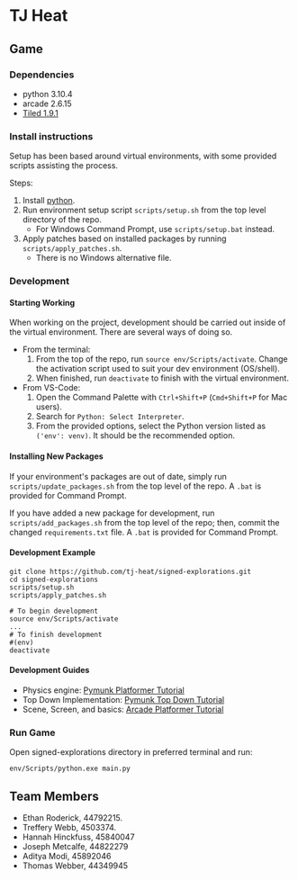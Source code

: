 # TJ Heat

## Game
### Dependencies

- python 3.10.4
- arcade 2.6.15
- [Tiled 1.9.1](https://www.mapeditor.org/)



### Install instructions

Setup has been based around virtual environments, with some provided scripts assisting the process.

Steps:

1. Install [python](https://www.python.org/downloads/).
2. Run environment setup script `scripts/setup.sh` from the top level directory of the repo. 
   - For Windows Command Prompt, use `scripts/setup.bat` instead.
3. Apply patches based on installed packages by running `scripts/apply_patches.sh`.
   - There is no Windows alternative file. 



### Development

#### Starting Working

When working on the project, development should be carried out inside of the virtual environment. There are several ways of doing so.

- From the terminal:
  1. From the top of the repo, run `source env/Scripts/activate`. Change the activation script used to suit your dev environment (OS/shell).
  2. When finished, run `deactivate` to finish with the virtual environment.
- From VS-Code:
  1. Open the Command Palette with `Ctrl+Shift+P` (`Cmd+Shift+P` for Mac users).
  2. Search for `Python: Select Interpreter`.
  3. From the provided options, select the Python version listed as `('env': venv)`. It should be the recommended option.

#### Installing New Packages

If your environment's packages are out of date, simply run `scripts/update_packages.sh` from the top level of the repo. A `.bat` is provided for Command Prompt.

If you have added a new package for development, run `scripts/add_packages.sh` from the top level of the repo; then, commit the changed `requirements.txt` file. A `.bat` is provided for Command Prompt.

#### Development Example

``` shell
git clone https://github.com/tj-heat/signed-explorations.git
cd signed-explorations
scripts/setup.sh
scripts/apply_patches.sh

# To begin development
source env/Scripts/activate
...
# To finish development
#(env)
deactivate
```

#### Development Guides

- Physics engine: [Pymunk Platformer Tutorial](https://api.arcade.academy/en/latest/tutorials/pymunk_platformer/index.html)
- Top Down Implementation: [Pymunk Top Down Tutorial](https://api.arcade.academy/en/latest/examples/pymunk_demo_top_down.html)
- Scene, Screen, and basics: [Arcade Platformer Tutorial](https://api.arcade.academy/en/latest/examples/platform_tutorial/index.html)



### Run Game

Open signed-explorations directory in preferred terminal and run:

``` shell
env/Scripts/python.exe main.py
```



## Team Members

- Ethan Roderick, 44792215.
- Treffery Webb, 4503374.
- Hannah Hinckfuss, 45840047
- Joseph Metcalfe, 44822279
- Aditya Modi, 45892046
- Thomas Webber, 44349945
